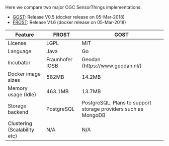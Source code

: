 Here we compare two major OGC SensorThings implementations:

-   [GOST](https://github.com/gost/server): Release V0.5 (docker release on 05-Mar-2018)
-   [FROST](https://github.com/FraunhoferIOSB/FROST-Server): Release V1.6 (docker release on 05-Mar-2018)

| Feature                      | FROST           | GOST                                                           |
|------------------------------|-----------------|----------------------------------------------------------------|
| License                      | LGPL            | MIT                                                            |
| Language                     | Java            | Go                                                             |
| Incubator                    | Fraunhofer IOSB | Geodan (https://www.geodan.nl/)                                |
| Docker image sizes           | 582MB           | 14.2MB                                                         |
| Memory usage (Idle)          | 463.1MB         | 13.7MB                                                         |
| Storage backend              | PostgreSQL      | PostgreSQL. Plans to support storage providers such as MongoDB |
| Clustering (Scalability etc) | N/A             | N/A                                                            |
